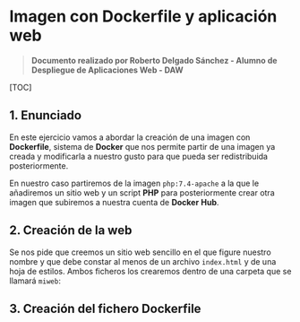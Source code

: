 # Imagen con Dockerfile y aplicación web

> **Documento realizado por Roberto Delgado Sánchez - Alumno de Despliegue de Aplicaciones Web - DAW**

[TOC]

## 1. Enunciado

En este ejercicio vamos a abordar la creación de una imagen con **Dockerfile**, sistema de **Docker** que nos permite partir de una imagen ya creada y modificarla a nuestro gusto para que pueda ser redistribuida posteriormente. 

En nuestro caso partiremos de la imagen `php:7.4-apache` a la que le añadiremos un sitio web y un script **PHP** para posteriormente crear otra imagen que subiremos a nuestra cuenta de **Docker** **Hub**.

## 2. Creación de la web

Se nos pide que creemos un sitio web sencillo en el que figure nuestro nombre y que debe constar al menos de un archivo `index.html` y de una hoja de estilos. Ambos ficheros los crearemos dentro de una carpeta que se llamará `miweb`:

## 3. Creación del fichero Dockerfile